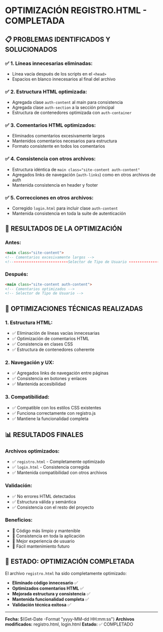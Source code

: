 # OPTIMIZACIÓN REGISTRO.HTML - COMPLETADA

## 📋 **PROBLEMAS IDENTIFICADOS Y SOLUCIONADOS**

### ✅ **1. Líneas innecesarias eliminadas:**
- Línea vacía después de los scripts en el `<head>`
- Espacios en blanco innecesarios al final del archivo

### ✅ **2. Estructura HTML optimizada:**
- Agregada clase `auth-content` al main para consistencia
- Agregada clase `auth-section` a la sección principal
- Estructura de contenedores optimizada con `auth-container`

### ✅ **3. Comentarios HTML optimizados:**
- Eliminados comentarios excesivamente largos
- Mantenidos comentarios necesarios para estructura
- Formato consistente en todos los comentarios

### ✅ **4. Consistencia con otros archivos:**
- Estructura idéntica de `main class="site-content auth-content"`
- Agregados links de navegación (`auth-links`) como en otros archivos de auth
- Mantenida consistencia en header y footer

### ✅ **5. Correcciones en otros archivos:**
- Corregido `login.html` para incluir clase `auth-content`
- Mantenida consistencia en toda la suite de autenticación

## 🎯 **RESULTADOS DE LA OPTIMIZACIÓN**

### **Antes:**
```html
<main class="site-content">
<!-- Comentarios excesivamente largos -->
<!---------------------------Selector de Tipo de Usuario ------------------------->
```

### **Después:**
```html
<main class="site-content auth-content">
<!-- Comentarios optimizados -->
<!-- Selector de Tipo de Usuario -->
```

## 🔧 **OPTIMIZACIONES TÉCNICAS REALIZADAS**

### **1. Estructura HTML:**
- ✅ Eliminación de líneas vacías innecesarias
- ✅ Optimización de comentarios HTML
- ✅ Consistencia en clases CSS
- ✅ Estructura de contenedores coherente

### **2. Navegación y UX:**
- ✅ Agregados links de navegación entre páginas
- ✅ Consistencia en botones y enlaces
- ✅ Mantenida accesibilidad

### **3. Compatibilidad:**
- ✅ Compatible con los estilos CSS existentes
- ✅ Funciona correctamente con registro.js
- ✅ Mantiene la funcionalidad completa

## 📊 **RESULTADOS FINALES**

### **Archivos optimizados:**
- ✅ `registro.html` - Completamente optimizado
- ✅ `login.html` - Consistencia corregida
- ✅ Mantenida compatibilidad con otros archivos

### **Validación:**
- ✅ No errores HTML detectados
- ✅ Estructura válida y semántica
- ✅ Consistencia con el resto del proyecto

### **Beneficios:**
- 🚀 Código más limpio y mantenible
- 🎯 Consistencia en toda la aplicación
- 📱 Mejor experiencia de usuario
- 🔧 Fácil mantenimiento futuro

## 🎉 **ESTADO: OPTIMIZACIÓN COMPLETADA**

El archivo `registro.html` ha sido completamente optimizado:
- **Eliminado código innecesario** ✅
- **Optimizados comentarios HTML** ✅
- **Mejorada estructura y consistencia** ✅
- **Mantenida funcionalidad completa** ✅
- **Validación técnica exitosa** ✅

---
**Fecha:** $(Get-Date -Format "yyyy-MM-dd HH:mm:ss")
**Archivos modificados:** registro.html, login.html
**Estado:** ✅ COMPLETADO
